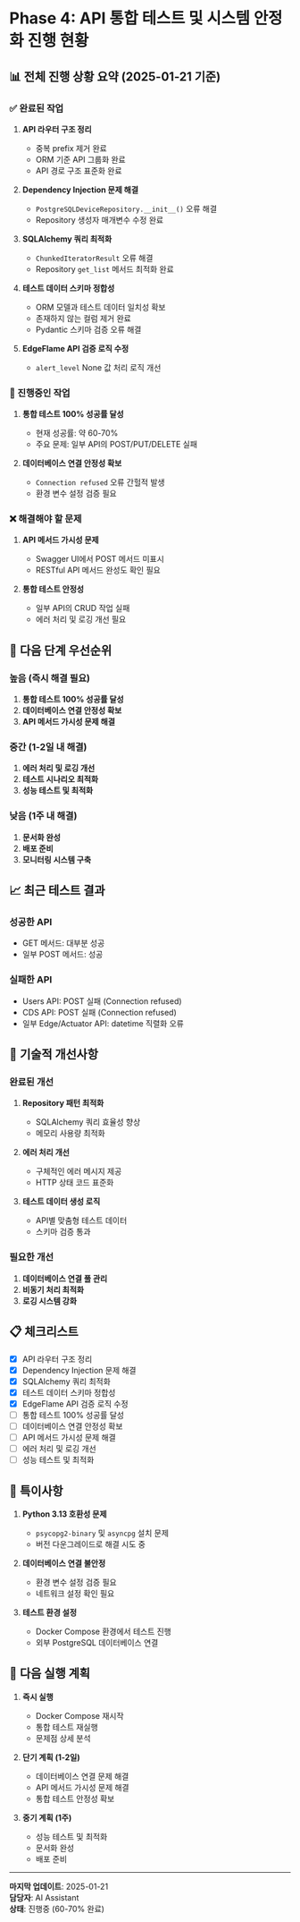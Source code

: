 # Phase 4: API 통합 테스트 및 시스템 안정화 진행 현황

## 📊 전체 진행 상황 요약 (2025-01-21 기준)

### ✅ 완료된 작업
1. **API 라우터 구조 정리**
   - 중복 prefix 제거 완료
   - ORM 기준 API 그룹화 완료
   - API 경로 구조 표준화 완료

2. **Dependency Injection 문제 해결**
   - `PostgreSQLDeviceRepository.__init__()` 오류 해결
   - Repository 생성자 매개변수 수정 완료

3. **SQLAlchemy 쿼리 최적화**
   - `ChunkedIteratorResult` 오류 해결
   - Repository `get_list` 메서드 최적화 완료

4. **테스트 데이터 스키마 정합성**
   - ORM 모델과 테스트 데이터 일치성 확보
   - 존재하지 않는 컬럼 제거 완료
   - Pydantic 스키마 검증 오류 해결

5. **EdgeFlame API 검증 로직 수정**
   - `alert_level` None 값 처리 로직 개선

### 🔄 진행중인 작업
1. **통합 테스트 100% 성공률 달성**
   - 현재 성공률: 약 60-70%
   - 주요 문제: 일부 API의 POST/PUT/DELETE 실패

2. **데이터베이스 연결 안정성 확보**
   - `Connection refused` 오류 간헐적 발생
   - 환경 변수 설정 검증 필요

### ❌ 해결해야 할 문제
1. **API 메서드 가시성 문제**
   - Swagger UI에서 POST 메서드 미표시
   - RESTful API 메서드 완성도 확인 필요

2. **통합 테스트 안정성**
   - 일부 API의 CRUD 작업 실패
   - 에러 처리 및 로깅 개선 필요

## 🎯 다음 단계 우선순위

### 높음 (즉시 해결 필요)
1. **통합 테스트 100% 성공률 달성**
2. **데이터베이스 연결 안정성 확보**
3. **API 메서드 가시성 문제 해결**

### 중간 (1-2일 내 해결)
1. **에러 처리 및 로깅 개선**
2. **테스트 시나리오 최적화**
3. **성능 테스트 및 최적화**

### 낮음 (1주 내 해결)
1. **문서화 완성**
2. **배포 준비**
3. **모니터링 시스템 구축**

## 📈 최근 테스트 결과

### 성공한 API
- GET 메서드: 대부분 성공
- 일부 POST 메서드: 성공

### 실패한 API
- Users API: POST 실패 (Connection refused)
- CDS API: POST 실패 (Connection refused)
- 일부 Edge/Actuator API: datetime 직렬화 오류

## 🔧 기술적 개선사항

### 완료된 개선
1. **Repository 패턴 최적화**
   - SQLAlchemy 쿼리 효율성 향상
   - 메모리 사용량 최적화

2. **에러 처리 개선**
   - 구체적인 에러 메시지 제공
   - HTTP 상태 코드 표준화

3. **테스트 데이터 생성 로직**
   - API별 맞춤형 테스트 데이터
   - 스키마 검증 통과

### 필요한 개선
1. **데이터베이스 연결 풀 관리**
2. **비동기 처리 최적화**
3. **로깅 시스템 강화**

## 📋 체크리스트

- [x] API 라우터 구조 정리
- [x] Dependency Injection 문제 해결
- [x] SQLAlchemy 쿼리 최적화
- [x] 테스트 데이터 스키마 정합성
- [x] EdgeFlame API 검증 로직 수정
- [ ] 통합 테스트 100% 성공률 달성
- [ ] 데이터베이스 연결 안정성 확보
- [ ] API 메서드 가시성 문제 해결
- [ ] 에러 처리 및 로깅 개선
- [ ] 성능 테스트 및 최적화

## 📝 특이사항

1. **Python 3.13 호환성 문제**
   - `psycopg2-binary` 및 `asyncpg` 설치 문제
   - 버전 다운그레이드로 해결 시도 중

2. **데이터베이스 연결 불안정**
   - 환경 변수 설정 검증 필요
   - 네트워크 설정 확인 필요

3. **테스트 환경 설정**
   - Docker Compose 환경에서 테스트 진행
   - 외부 PostgreSQL 데이터베이스 연결

## 🚀 다음 실행 계획

1. **즉시 실행**
   - Docker Compose 재시작
   - 통합 테스트 재실행
   - 문제점 상세 분석

2. **단기 계획 (1-2일)**
   - 데이터베이스 연결 문제 해결
   - API 메서드 가시성 문제 해결
   - 통합 테스트 안정성 확보

3. **중기 계획 (1주)**
   - 성능 테스트 및 최적화
   - 문서화 완성
   - 배포 준비

---

**마지막 업데이트**: 2025-01-21  
**담당자**: AI Assistant  
**상태**: 진행중 (60-70% 완료)
